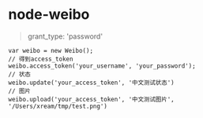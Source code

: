 node-weibo
==========

>grant_type: 'password'


  	var weibo = new Weibo();
  	// 得到access_token
  	weibo.access_token('your_username', 'your_password');
  	// 状态
	weibo.update('your_access_token', '中文测试状态')
	// 图片
	weibo.upload('your_access_token', '中文测试图片', '/Users/xream/tmp/test.png')